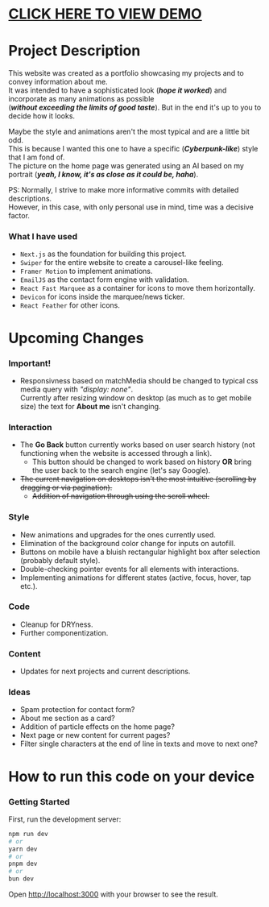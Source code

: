 # [CLICK HERE TO VIEW DEMO](https://next-portfolio-cyan-psi.vercel.app/)   

# Project Description
This website was created as a portfolio showcasing my projects and to convey information about me.  
It was intended to have a sophisticated look (***hope it worked***) and incorporate as many animations as possible  
(***without exceeding the limits of good taste***). But in the end it's up to you to decide how it looks.

Maybe the style and animations aren't the most typical and are a little bit odd.  
This is because I wanted this one to have a specific (***Cyberpunk-like***) style that I am fond of.  
The picture on the home page was generated using an AI based on my portrait (***yeah, I know, it's as close as it could be, haha***).  

PS: Normally, I strive to make more informative commits with detailed descriptions.   
However, in this case, with only personal use in mind, time was a decisive factor.

### What I have used 
- `Next.js` as the foundation for building this project.
- `Swiper` for the entire website to create a carousel-like feeling.
- `Framer Motion` to implement animations.
- `EmailJS` as the contact form engine with validation.
- `React Fast Marquee` as a container for icons to move them horizontally.
- `Devicon` for icons inside the marquee/news ticker.
- `React Feather` for other icons.

# Upcoming Changes

### Important! 
- Responsivness based on matchMedia should be changed to typical css media query with *"display: none"*.  
Currently after resizing window on desktop (as much as to get mobile size) the text for **About me** isn't changing.  

### Interaction
- The **Go Back** button currently works based on user search history (not functioning when the website is accessed through a link).
  - This button should be changed to work based on history **OR** bring the user back to the search engine (let's say Google).
- ~~The current navigation on desktops isn't the most intuitive (scrolling by dragging or via pagination).~~
  - ~~Addition of navigation through using the scroll wheel.~~

### Style
- New animations and upgrades for the ones currently used.
- Elimination of the background color change for inputs on autofill.
- Buttons on mobile have a bluish rectangular highlight box after selection (probably default style).
- Double-checking pointer events for all elements with interactions.
- Implementing animations for different states (active, focus, hover, tap etc.).

### Code
- Cleanup for DRYness.
- Further componentization.

### Content
- Updates for next projects and current descriptions.

### Ideas
- Spam protection for contact form?
- About me section as a card?
- Addition of particle effects on the home page?
- Next page or new content for current pages?
- Filter single characters at the end of line in texts and move to next one? 
  
# How to run this code on your device

### Getting Started

First, run the development server:

```bash
npm run dev
# or
yarn dev
# or
pnpm dev
# or
bun dev
```

Open [http://localhost:3000](http://localhost:3000) with your browser to see the result.
